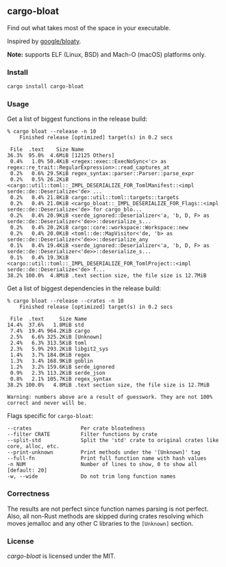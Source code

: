 ## cargo-bloat

Find out what takes most of the space in your executable.

Inspired by [google/bloaty](https://github.com/google/bloaty).

**Note:** supports ELF (Linux, BSD) and Mach-O (macOS) platforms only.

### Install

```bash
cargo install cargo-bloat
```

### Usage

Get a list of biggest functions in the release build:

```
% cargo bloat --release -n 10
    Finished release [optimized] target(s) in 0.2 secs

 File  .text    Size Name
36.3%  95.0%  4.6MiB [12125 Others]
 0.4%   1.0% 50.4KiB <regex::exec::ExecNoSync<'c> as regex::re_trait::RegularExpression>::read_captures_at
 0.2%   0.6% 29.5KiB regex_syntax::parser::Parser::parse_expr
 0.2%   0.5% 26.2KiB <cargo::util::toml::_IMPL_DESERIALIZE_FOR_TomlManifest::<impl serde::de::Deserialize<'de> ...
 0.2%   0.4% 21.8KiB cargo::util::toml::targets::targets
 0.2%   0.4% 21.0KiB <cargo_bloat::_IMPL_DESERIALIZE_FOR_Flags::<impl serde::de::Deserialize<'de> for cargo_blo...
 0.2%   0.4% 20.9KiB <serde_ignored::Deserializer<'a, 'b, D, F> as serde::de::Deserializer<'de>>::deserialize_s...
 0.2%   0.4% 20.2KiB cargo::core::workspace::Workspace::new
 0.2%   0.4% 20.0KiB <toml::de::MapVisitor<'de, 'b> as serde::de::Deserializer<'de>>::deserialize_any
 0.1%   0.4% 19.4KiB <serde_ignored::Deserializer<'a, 'b, D, F> as serde::de::Deserializer<'de>>::deserialize_s...
 0.1%   0.4% 19.3KiB <cargo::util::toml::_IMPL_DESERIALIZE_FOR_TomlProject::<impl serde::de::Deserialize<'de> f...
38.2% 100.0%  4.8MiB .text section size, the file size is 12.7MiB
```

Get a list of biggest dependencies in the release build:
```
% cargo bloat --release --crates -n 10
    Finished release [optimized] target(s) in 0.2 secs

 File  .text     Size Name
14.4%  37.6%   1.8MiB std
 7.4%  19.4% 964.2KiB cargo
 2.5%   6.6% 325.2KiB [Unknown]
 2.4%   6.3% 313.5KiB toml
 2.3%   5.9% 293.2KiB libgit2_sys
 1.4%   3.7% 184.0KiB regex
 1.3%   3.4% 168.9KiB goblin
 1.2%   3.2% 159.6KiB serde_ignored
 0.9%   2.3% 113.2KiB serde_json
 0.8%   2.1% 105.7KiB regex_syntax
38.2% 100.0%   4.8MiB .text section size, the file size is 12.7MiB

Warning: numbers above are a result of guesswork. They are not 100% correct and never will be.
```

Flags specific for `cargo-bloat`:
```
--crates                Per crate bloatedness
--filter CRATE          Filter functions by crate
--split-std             Split the 'std' crate to original crates like core, alloc, etc.
--print-unknown         Print methods under the '[Unknown]' tag
--full-fn               Print full function name with hash values
-n NUM                  Number of lines to show, 0 to show all [default: 20]
-w, --wide              Do not trim long function names
```

### Correctness

The results are not perfect since function names parsing is not perfect.
Also, all non-Rust methods are skipped during crates resolving which moves jemalloc
and any other C libraries to the `[Unknown]` section.

### License

*cargo-bloat* is licensed under the MIT.
